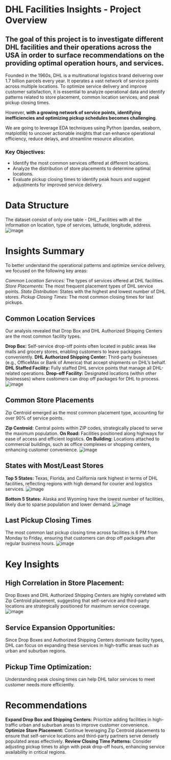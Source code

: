 # DHL Facilities Insights - Project Overview

## The goal of this project is to investigate different DHL facilities and their operations across the USA in order to surface recommendations on the providing optimal operation hours, and services.

Founded in the 1960s, DHL is a multinational logistics brand delivering over 1.7 billion parcels every year. It operates a vast network of service points across multiple locations. To optimize service delivery and improve customer satisfaction, it is essential to analyze operational data and identify patterns related to store placement, common location services, and peak pickup closing times.

However, **with a growing network of service points, identifying inefficiencies and optimizing pickup schedules becomes challenging**. 

We are going to leverage EDA techniques using Python (pandas, seaborn, matplotlib) to uncover actionable insights that can enhance operational efficiency, reduce delays, and streamline resource allocation.

### Key Objectives:

- Identify the most common services offered at different locations.
- Analyze the distribution of store placements to determine optimal locations.
- Evaluate pickup closing times to identify peak hours and suggest adjustments for improved service delivery.


# Data Structure
The dataset consist of only one table - DHL_Facilities with all the information on location, type of services, latitude, longitude, address. 
![image](https://github.com/user-attachments/assets/1cb3b5d0-6c69-4d29-aeb5-577960f7d5b7)


# Insights Summary

To better understand the operational patterns and optimize service delivery, we focused on the following key areas:

*Common Location Services:* The types of services offered at DHL facilities.
*Store Placements:* The most frequent placement types of DHL service points.
*State Distribution:* States with the highest and lowest number of DHL stores.
*Pickup Closing Times:* The most common closing times for last pickups.

## Common Location Services
Our analysis revealed that Drop Box and DHL Authorized Shipping Centers are the most common facility types.

**Drop Box:** Self-service drop-off points often located in public areas like malls and grocery stores, enabling customers to leave packages conveniently.
**DHL Authorized Shipping Center:** Third-party businesses (e.g., OfficeMax or Bank of America) that accept shipments on DHL’s behalf.
**DHL Staffed Facility:** Fully staffed DHL service points that manage all DHL-related operations.
**Drop-off Facility:** Designated locations (within other businesses) where customers can drop off packages for DHL to process.
![image](assets/location_type.png)

## Common Store Placements
Zip Centroid emerged as the most common placement type, accounting for over 90% of service points.

**Zip Centroid:** Central points within ZIP codes, strategically placed to serve the maximum population.
**On Road:** Facilities positioned along highways for ease of access and efficient logistics.
**On Building:** Locations attached to commercial buildings, such as office complexes or shopping centers, enhancing customer convenience.
![image](assets/store_placement.png)

## States with Most/Least Stores
**Top 5 States:** Texas, Florida, and California rank highest in terms of DHL facilities, reflecting regions with high demand for courier and logistics services.
![image](assets/topcity.png)

**Bottom 5 States:** Alaska and Wyoming have the lowest number of facilities, likely due to sparse population and lower demand.
![image](assets/bottomcity.png)

## Last Pickup Closing Times
The most common last pickup closing time across facilities is 6 PM from Monday to Friday, ensuring that customers can drop off packages after regular business hours.
![image](assets/closingtime.png)

# Key Insights

## High Correlation in Store Placement:
Drop Boxes and DHL Authorized Shipping Centers are highly correlated with Zip Centroid placement, suggesting that self-service and third-party locations are strategically positioned for maximum service coverage.
![image](assets/corr.png)


## Service Expansion Opportunities:
Since Drop Boxes and Authorized Shipping Centers dominate facility types, DHL can focus on expanding these services in high-traffic areas such as urban and suburban regions.

## Pickup Time Optimization:
Understanding peak closing times can help DHL tailor services to meet customer needs more efficiently.


# Recommendations

**Expand Drop Box and Shipping Centers:** Prioritize adding facilities in high-traffic urban and suburban areas to improve customer convenience.
**Optimize Store Placement:** Continue leveraging Zip Centroid placements to ensure that self-service locations and third-party partners serve densely populated areas effectively.
**Review Closing Time Patterns:** Consider adjusting pickup times to align with peak drop-off hours, enhancing service availability in critical regions.
